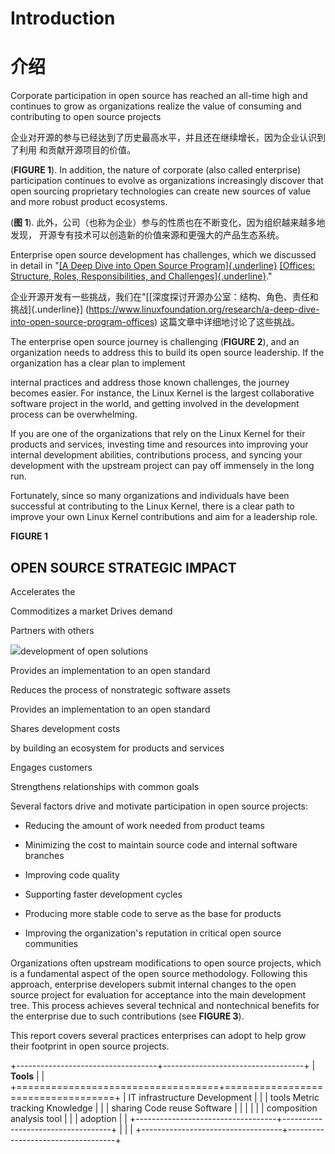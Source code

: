 Introduction
============

介绍
====

Corporate participation in open source has reached an all-time high
and continues to grow as organizations realize the value of consuming
and contributing to open source projects

企业对开源的参与已经达到了历史最高水平，并且还在继续增长，因为企业认识到了利用
和贡献开源项目的价值。

(**FIGURE 1**). In addition, the nature of corporate (also called
enterprise) participation continues to evolve as organizations
increasingly discover that open sourcing proprietary technologies can
create new sources of value and more robust product ecosystems.

(**图 1**). 此外，公司（也称为企业）参与的性质也在不断变化，因为组织越来越多地发现，
开源专有技术可以创造新的价值来源和更强大的产品生态系统。


Enterprise open source development has challenges, which we discussed
in detail in "[[A Deep Dive into Open Source
Program]{.underline}](https://www.linuxfoundation.org/research/a-deep-dive-into-open-source-program-offices)
[[Offices: Structure, Roles, Responsibilities, and
Challenges]{.underline}](https://www.linuxfoundation.org/research/a-deep-dive-into-open-source-program-offices)."

企业开源开发有一些挑战，我们在"[[深度探讨开源办公室：结构、角色、责任和挑战]{.underline}]
(https://www.linuxfoundation.org/research/a-deep-dive-into-open-source-program-offices)
这篇文章中详细地讨论了这些挑战。

The enterprise open source journey is challenging (**FIGURE 2**), and
an organization needs to address this to build its open source
leadership. If the organization has a clear plan to implement

internal practices and address those known challenges, the journey
becomes easier. For instance, the Linux Kernel is the largest
collaborative software project in the world, and getting involved in
the development process can be overwhelming.

If you are one of the organizations that rely on the Linux Kernel for
their products and services, investing time and resources into
improving your internal development abilities, contributions process,
and syncing your development with the upstream project can pay off
immensely in the long run.

Fortunately, since so many organizations and individuals have been
successful at contributing to the Linux Kernel, there is a clear path
to improve your own Linux Kernel contributions and aim for a
leadership role.

**FIGURE 1**

OPEN SOURCE STRATEGIC IMPACT
----------------------------

Accelerates the

Commoditizes a market Drives demand

Partners with others

![](media/image35.png)development of open solutions

Provides an implementation to an open standard

Reduces the process of nonstrategic software assets

Provides an implementation to an open standard

Shares development costs

by building an ecosystem for products and services

Engages customers

Strengthens relationships with common goals

Several factors drive and motivate participation in open source
projects:

-   Reducing the amount of work needed from product teams

-   Minimizing the cost to maintain source code and internal software
    branches

-   Improving code quality

-   Supporting faster development cycles

-   Producing more stable code to serve as the base for products

-   Improving the organization's reputation in critical open source
    communities

Organizations often upstream modifications to open source projects,
which is a fundamental aspect of the open source methodology.
Following this approach, enterprise developers submit internal changes
to the open source project for evaluation for acceptance into the main
development tree. This process achieves several technical and
nontechnical benefits for the enterprise due to such contributions
(see **FIGURE 3**).

This report covers several practices enterprises can adopt to help
grow their footprint in open source projects.

+-----------------------------------+-----------------------------------+
| **Tools**                       |                                   |
+===================================+===================================+
| IT infrastructure Development   |                                   |
| tools Metric tracking Knowledge |                                   |
| sharing Code reuse Software     |                                   |
|                                 |                                   |
| composition analysis tool       |                                   |
| adoption                        |                                   |
+-----------------------------------+-----------------------------------+
|                                   |                                   |
+-----------------------------------+-----------------------------------+
